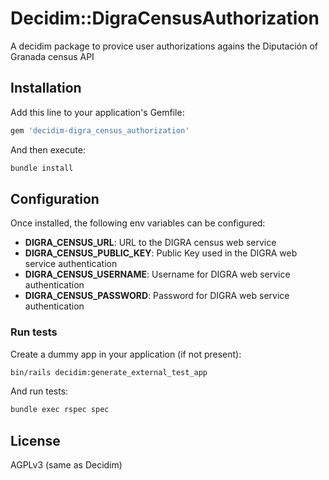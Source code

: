 # Decidim::DigraCensusAuthorization

A decidim package to provice user authorizations agains the Diputación of Granada census API


## Installation

Add this line to your application's Gemfile:

```ruby
gem 'decidim-digra_census_authorization'
```

And then execute:

```bash
bundle install
```

## Configuration

Once installed, the following env variables can be configured:

- **DIGRA_CENSUS_URL**: URL to the DIGRA census web service
- **DIGRA_CENSUS_PUBLIC_KEY**: Public Key used in the DIGRA web service authentication
- **DIGRA_CENSUS_USERNAME**: Username for DIGRA web service authentication
- **DIGRA_CENSUS_PASSWORD**: Password for DIGRA web service authentication

### Run tests

Create a dummy app in your application (if not present):

```bash
bin/rails decidim:generate_external_test_app
```

And run tests:

```bash
bundle exec rspec spec
```

## License

AGPLv3 (same as Decidim)
